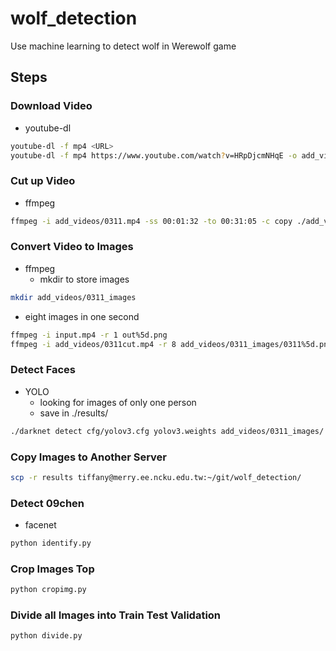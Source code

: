# wolf_detection

Use machine learning to detect wolf in Werewolf game

## Steps


### Download Video
* youtube-dl
```sh
youtube-dl -f mp4 <URL>
youtube-dl -f mp4 https://www.youtube.com/watch?v=HRpDjcmNHqE -o add_videos/0311.mp4
```

### Cut up Video
* ffmpeg
```sh
ffmpeg -i add_videos/0311.mp4 -ss 00:01:32 -to 00:31:05 -c copy ./add_videos/0311cut.mp4
```

### Convert Video to Images
* ffmpeg
  * mkdir to store images
```sh
mkdir add_videos/0311_images
```
  * eight images in one second
```sh
ffmpeg -i input.mp4 -r 1 out%5d.png
ffmpeg -i add_videos/0311cut.mp4 -r 8 add_videos/0311_images/0311%5d.png
```

### Detect Faces
* YOLO
  * looking for images of only one person
  * save in ./results/
```sh
./darknet detect cfg/yolov3.cfg yolov3.weights add_videos/0311_images/
```

### Copy Images to Another Server
```sh
scp -r results tiffany@merry.ee.ncku.edu.tw:~/git/wolf_detection/
```

### Detect 09chen
* facenet
```sh
python identify.py
```

### Crop Images Top
```sh
python cropimg.py
```

### Divide all Images into Train Test Validation
```sh
python divide.py
```
